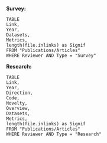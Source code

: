 **Survey:**
```dataview
TABLE 
Link, 
Year, 
Datasets, 
Metrics,
length(file.inlinks) as Signif
FROM "Publications/Articles"
WHERE Reviewer AND Type = "Survey"
```

**Research:**
```dataview
TABLE 
Link, 
Year, 
Direction, 
Code, 
Novelty, 
Overview, 
Datasets, 
Metrics,
length(file.inlinks) as Signif
FROM "Publications/Articles"
WHERE Reviewer AND Type = "Research"
```